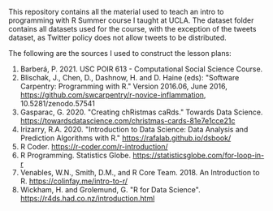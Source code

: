 This repository contains all the material used to teach an intro to programming with R Summer course I taught at UCLA. The dataset folder contains all datasets used for the course, with the exception of the tweets dataset, as Twitter policy does not allow tweets to be distributed. 

The following are the sources I used to construct the lesson plans:
  1. Barberá, P. 2021. USC POIR 613 - Computational Social Science Course.
  2. Blischak, J., Chen, D., Dashnow, H. and D. Haine (eds): "Software Carpentry: Programming with R."  Version 2016.06, June 2016,
     https://github.com/swcarpentry/r-novice-inflammation, 10.5281/zenodo.57541
  3. Gasparac, G. 2020. "Creating chRistmas caRds." Towards Data Science. https://towardsdatascience.com/christmas-cards-81e7e1cce21c
  4. Irizarry, R.A. 2020. "Introduction to Data Science: Data Analysis and Prediction Algorithms with R." https://rafalab.github.io/dsbook/
  5. R Coder. https://r-coder.com/r-introduction/
  6. R Programming. Statistics Globe. https://statisticsglobe.com/for-loop-in-r
  7. Venables, W.N., Smith, D.M., and R Core Team. 2018. An Introduction to R. https://colinfay.me/intro-to-r/
  8. Wickham, H. and Grolemund, G. "R for Data Science". https://r4ds.had.co.nz/introduction.html

